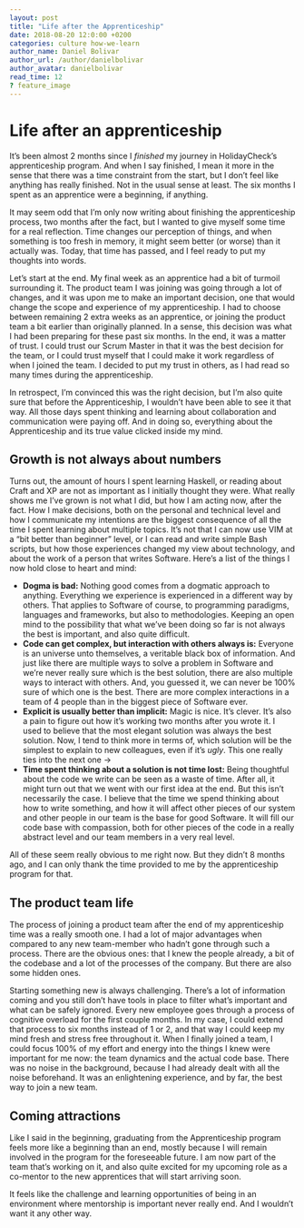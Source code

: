 ```yaml
---
layout: post
title: "Life after the Apprenticeship"
date: 2018-08-20 12:0:00 +0200
categories: culture how-we-learn
author_name: Daniel Bolivar
author_url: /author/danielbolivar
author_avatar: danielbolivar
read_time: 12
? feature_image
---
```


# Life after an apprenticeship

It’s been almost 2 months since I _finished_ my journey in HolidayCheck’s apprenticeship program. And when I say finished, I mean it more in the sense that there was a time constraint from the start, but I don’t feel like anything has really finished. Not in the usual sense at least. The six months I spent as an apprentice were a beginning, if anything.

It may seem odd that I’m only now writing about finishing the apprenticeship process, two months after the fact, but I wanted to give myself some time for a real reflection. Time changes our perception of things, and when something is too fresh in memory, it might seem better (or worse) than it actually was. Today, that time has passed, and I feel ready to put my thoughts into words.

Let’s start at the end. My final week as an apprentice had a bit of turmoil surrounding it. The product team I was joining was going through a lot of changes, and it was upon me to make an important decision, one that would change the scope and experience of my apprenticeship. I had to choose between remaining 2 extra weeks as an apprentice, or joining the product team a bit earlier than originally planned. In a sense, this decision was what I had been preparing for these past six months. In the end, it was a matter of trust. I could trust our Scrum Master in that it was the best decision for the team, or I could trust myself that I could make it work regardless of when I joined the team. I decided to put my trust in others, as I had read so many times during the apprenticeship.

In retrospect, I’m convinced this was the right decision, but I’m also quite sure that before the Apprenticeship, I wouldn’t have been able to see it that way. All those days spent thinking and learning about collaboration and communication were paying off. And in doing so, everything about the Apprenticeship and its true value clicked inside my mind.

## Growth is not always about numbers

Turns out, the amount of hours I spent learning Haskell, or reading about Craft and XP are not as important as I initially thought they were. What really shows me I’ve grown is not what I did, but how I am acting now, after the fact. How I make decisions, both on the personal and technical level and how I communicate my intentions are the biggest consequence of all the time I spent learning about multiple topics. It’s not that I can now use VIM at a “bit better than beginner” level, or I can read and write simple Bash scripts, but how those experiences changed my view about technology, and about the work of a person that writes Software. Here’s a list of the things I now hold close to heart and mind:

- **Dogma is bad:** Nothing good comes from a dogmatic approach to anything. Everything we experience is experienced in a different way by others. That applies to Software of course, to programming paradigms, languages and frameworks, but also to methodologies. Keeping an open mind to the possibility that what we’ve been doing so far is not always the best is important, and also quite difficult.
- **Code can get complex, but interaction with others always is:** Everyone is an universe unto themselves, a veritable black box of information. And just like there are multiple ways to solve a problem in Software and we’re never really sure which is the best solution, there are also multiple ways to interact with others. And, you guessed it, we can never be 100% sure of which one is the best. There are more complex interactions in a team of 4 people than in the biggest piece of Software ever.
- **Explicit is usually better than implicit:** Magic is nice. It’s clever. It’s also a pain to figure out how it’s working two months after you wrote it. I used to believe that the most elegant solution was always the best solution. Now, I tend to think more in terms of, which solution will be the simplest to explain to new colleagues, even if it’s _ugly_. This one really ties into the next one ->
- **Time spent thinking about a solution is not time lost:** Being thoughtful about the code we write can be seen as a waste of time. After all, it might turn out that we went with our first idea at the end. But this isn’t necessarily the case. I believe that the time we spend thinking about how to write something, and how it will affect other pieces of our system and other people in our team is the base for good Software. It will fill our code base with compassion, both for other pieces of the code in a really abstract level and our team members in a very real level.

All of these seem really obvious to me right now. But they didn’t 8 months ago, and I can only thank the time provided to me by the apprenticeship program for that.

## The product team life

The process of joining a product team after the end of my apprenticeship time was a really smooth one. I had a lot of major advantages when compared to any new team-member who hadn’t gone through such a process. There are the obvious ones: that I knew the people already, a bit of the codebase and a lot of the processes of the company. But there are also some hidden ones.

Starting something new is always challenging. There’s a lot of information coming and you still don’t have tools in place to filter what’s important and what can be safely ignored. Every new employee goes through a process of cognitive overload for the first couple months. In my case, I could extend that process to six months instead of 1 or 2, and that way I could keep my mind fresh and stress free throughout it. When I finally joined a team, I could focus 100% of my effort and energy into the things I knew were important for me now: the team dynamics and the actual code base. There was no noise in the background, because I had already dealt with all the noise beforehand. It was an enlightening experience, and by far, the best way to join a new team.

## Coming attractions

Like I said in the beginning, graduating from the Apprenticeship program feels more like a beginning than an end, mostly because I will remain involved in the program for the foreseeable future. I am now part of the team that’s working on it, and also quite excited for my upcoming role as a co-mentor to the new apprentices that will start arriving soon.

It feels like the challenge and learning opportunities of being in an environment where mentorship is important never really end. And I wouldn’t want it any other way.
